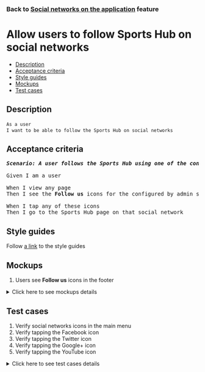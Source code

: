 ### Back to [Social networks on the application](../../README.md) feature

# Allow users to follow Sports Hub on social networks

- [Description](#description)
- [Acceptance criteria](#acceptance-criteria)
- [Style guides](#style-guides)
- [Mockups](#mockups)
- [Test cases](#test-cases)

## Description

    As a user
    I want to be able to follow the Sports Hub on social networks

## Acceptance criteria

<pre>
<b><i>Scenario: A user follows the Sports Hub using one of the configured social networks (Facebook, Twitter, Google +, YouTube)</i></b>

Given I am a user

When I view any page
Then I see the <b>Follow us</b> icons for the configured by admin social networks in the footer (Facebook, Twitter, Google+, YouTube) in the footer

When I tap any of these icons
Then I go to the Sports Hub page on that social network
</pre>

## Style guides

Follow [a link](https://www.figma.com/proto/0zkkf5WC77OSpvyD6YXpFE/Style-guides?page-id=0%3A1&node-id=19%3A5368&viewport=266%2C48%2C0.54&scaling=min-zoom&starting-point-node-id=19%3A5368) to the style guides

## Mockups

1. Users see <b>Follow us</b> icons in the footer

<details>
  <summary>Click here to see mockups details</summary>

**1. Users see Follow us icons in the footer:**

![Users see Follow us icons in the footer](/mobile_application_features/social_networks/images/application_follow_us_icons.png)

</details>

## Test cases

1. Verify social networks icons in the main menu
2. Verify tapping the Facebook icon
3. Verify tapping the Twitter icon
4. Verify tapping the Google+ icon
5. Verify tapping the YouTube icon

<details>
  <summary>Click here to see test cases details</summary>

### **#1. Verify social networks icons in the main menu**

|Preconditions|Steps|Expected result
--------------|-----|----------
||1) Examine icons in the main menu|1) The following icons are present:</br>- Facebook</br>- Twitter</br>- Google+</br>- YouTube|

### **#2. Verify tapping the Facebook icon**

|Preconditions|Steps|Expected result
--------------|-----|----------
||1) Tap the main menu icon</br>2) Tap the Facebook icon|2) The user goes to the Sports Hub page on Facebook|


### **#3. Verify tapping the Twitter icon**

|Preconditions|Steps|Expected result
--------------|-----|----------
||1) Tap the main menu icon</br>2) Tap the Twitter icon|2) The user goes to the Sports Hub page on Twitter|

### **#4. Verify tapping the Google+ icon**

|Preconditions|Steps|Expected result
--------------|-----|----------
||1) Tap the main menu icon</br>2) Tap the Google+ icon|2) The user goes to the Sports Hub page on Google+|

### **#5. Verify tapping the YouTube icon**

|Preconditions|Steps|Expected result
--------------|-----|----------
||1) Tap the main menu icon</br>2) Tap the YouTube icon|2) The user goes to the Sports Hub page on YouTube|

</details>
